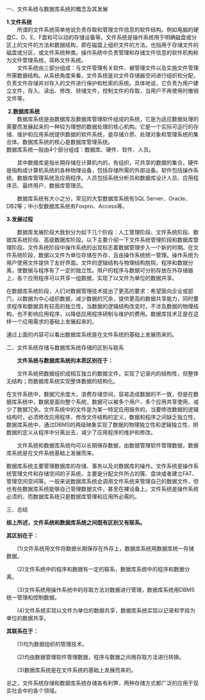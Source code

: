 一、文件系统与数据库系统的概念及其发展 

**1.文件系统**   
　　所谓的文件系统简单地说负责存取和管理文件信息的软件结构。例如电脑的硬盘C、D、E、F盘和可以动的存储设备等。文件系统是操作系统用于明确磁盘或分区上的文件的方法和数据结构，即在磁盘上组织文件的方法。也指用于存储文件的磁盘或分区，或文件系统种类。操作系统中负责管理和存储文件信息的软件机构称为文件管理系统，简称文件系统。   
　　文件系统由三部分组成：与文件管理有关软件、被管理文件以及实施文件管理所需数据结构。从系统角度来看，文件系统是对文件存储器空间进行组织和分配，负责文件存储并对存入的文件进行保护和检索的系统。具体地说，它负责为用户建立文件，存入、读出、修改、转储文件，控制文件的存取，当用户不再使用时撤销文件等。

 **2.数据库系统**   
　　数据库系统是由数据库及数据库管理软件组成的系统，它是为适应数据处理的需要而发展起来的一种较为理想的数据处理的核心机构。它是一个实际可运行的存储、维护和应用系统提供数据的软件系统，是存储介质、处理对象和管理系统的集合体。数据库系统的核心是数据库管理系统。   
数据库系统一般由4个部分组成：数据库、硬件、软件、人员。

　　其中数据库是指长期存储在计算机内的，有组织，可共享的数据的集合。硬件是指构成计算机系统的各种物理设备，包括存储所需的外部设备。软件包括操作系统、数据库管理系统及应用程序。人员包括系统分析员和数据库设计人员、应用程序员、最终用户、数据库管理员。

　　数据库系统有大小之分，常见的大型数据库系统有SQL Server、Oracle、DB2等；中小型数据库系统有Foxpro、Access等。

**3.发展过程**

　　数据库发展阶段大致划分为如下几个阶段：人工管理阶段、文件系统阶段、数据库系统阶段、高级数据库阶段。以下主要介绍一下文件系统管理阶段和数据库管理阶段。文件系统阶段中操作系统的出现标志着数据管理步入一个新的时期。在文件系统阶段，数据以文件为单位存储在外存，且由操作系统统一管理。操作系统为用户使用文件提供了友好界面。文件的逻辑结构与物理结构脱钩，程序和数据分离，使数据与程序有了一定的独立性。用户的程序与数据可分别存放在外存储器上，各个应用程序可以共享一组数据，实现了以文件为单位的数据共享。

在数据库系统阶段，人们对数据管理技术提出了更高的要求：希望面向企业或部门，以数据为中心组织数据，减少数据的冗余，提供更高的数据共享能力，同时要求程序和数据具有较高的独立性，当数据的逻辑结构改变时，不涉及数据的物理结构，也不影响应用程序，以降低应用程序研制与维护的费用。数据库技术正是在这样一个应用需求的基础上发展起来的。

通过上面的内容可以看出数据库系统是在文件系统的基础上发展而来的。

二、文件系统存储与数据库系统存储的区别与联系

　　**文件系统与数据库系统的本质区别在于：**

　　文件系统把数据组织成相互独立的数据文件，实现了记录内的结构性，但整体无结构；而数据库系统实现整体数据的结构化。

在文件系统中，数据冗余度大，浪费存储空间，容易造成数据的不一致，但是在数据库系统中，数据是面向整个系统，数据可以被多个用户、多个应用共享使用，减少了数据冗余。文件系统中的文件是为某一特定应用服务的，当要修改数据的逻辑结构时，必须修改应用程序，修改文件结构的定义，数据和程序之间缺乏独立性，数据库系统中，通过DBMS的两级映象实现了数据的物理独立性和逻辑独立性，把数据的定义从程序中分离出去，减少了应用程序的维护和修改。

　　文件系统和数据库系统均可以长期保存数据，由数据管理软件管理数据，数据库系统是在文件系统基础上发展而来。

数据库系统主要管理数据库的存储、事务以及对数据库的操作。文件系统是操作系统管理文件和存储空间的子系统，主要是分配文件所占的簇、盘块或者建立FAT、管理空间空间等。一般来说数据库系统会调用文件系统来管理自己的数据文件，但也有些数据库系统能够自己管理数据文件，甚至在裸设备上。文件系统是操作系统必须的，而数据库系统只是数据库管理和应用所必需的。

三、总结

**综上所述，文件系统和数据库系统之间既有区别又有联系。**

**其区别在于：**

　　(1)文件系统用文件将数据长期保存在外存上，数据库系统用数据库统一存储数据。

　　(2)文件系统中的程序和数据有一定的联系，数据库系统中的程序和数据分离。

　　(3)文件系统用操作系统中的存取方法对数据进行管理，数据库系统用DBMS统一管理和控制数据。

　　(4)文件系统实现以文件为单位的数据共享，数据库系统实现以记录和字段为单位的数据共享。

**其联系在于：**

　　(1)均为数据组织的管理技术。

　　(2)均由数据管理软件管理数据，程序与数据之间用存取方法进行转换。

　　(3)数据库系统是在文件系统的基础上发展而来的。

总之，文件系统存储和数据库系统存储各有利弊，两种存储方式都广泛的应用于现实社会中的各个领域。